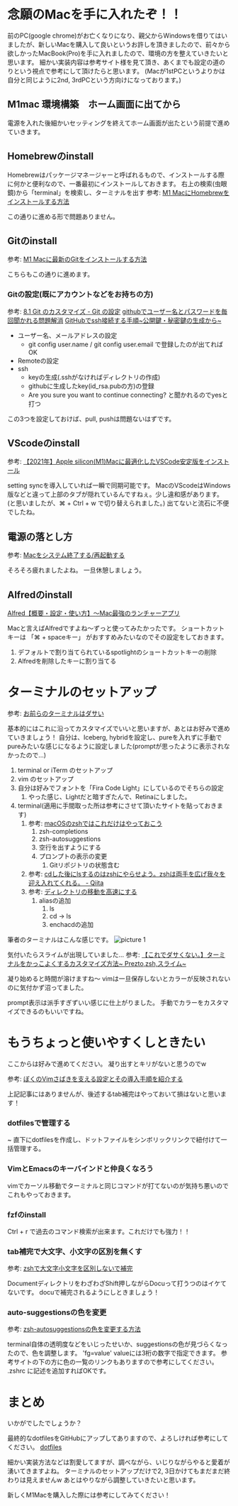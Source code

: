 # 念願のMacを手に入れたぞ！！
前のPC(google chrome)がお亡くなりになり、親父からWindowsを借りてはいましたが、新しいMacを購入して良いというお許しを頂きましたので、前々から欲しかったMacBook(Pro)を手に入れましたので、環境の方を整えていきたいと思います。
細かい実装内容は参考サイト様を見て頂き、あくまでも設定の道のりという視点で参考にして頂けたらと思います。
(Macが1stPCというよりかは自分と同じように2nd, 3rdPCという方向けになっております。)

## M1mac 環境構築　ホーム画面に出てから
電源を入れた後細かいセッティングを終えてホーム画面が出たという前提で進めていきます。

## Homebrewのinstall
Homebrewはパッケージマネージャーと呼ばれるもので、インストールする際に何かと便利なので、一番最初にインストールしておきます。
右上の検索(虫眼鏡)から「terminal」を検索し、ターミナルを出す
参考: [M1 MacにHomebrewをインストールする方法](https://nullnull.dev/blog/how-to-install-homebrew-on-m1-mac/)

この通りに進める形で問題ありません。

## Gitのinstall
参考: [M1 Macに最新のGitをインストールする方法](https://nullnull.dev/blog/how-to-install-latest-version-of-git-on-m1-mac/#%F0%9F%8F%A9%F0%9F%8C%99%F0%9F%9B%8F%F0%9F%92%91%F0%9F%92%A4)

こちらもこの通りに進めます。

### Gitの設定(既にアカウントなどをお持ちの方)
参考:
[8.1 Git のカスタマイズ - Git の設定](https://git-scm.com/book/ja/v2/Git-%E3%81%AE%E3%82%AB%E3%82%B9%E3%82%BF%E3%83%9E%E3%82%A4%E3%82%BA-Git-%E3%81%AE%E8%A8%AD%E5%AE%9A)
[githubでユーザー名とパスワードを毎回聞かれる問題解消](https://qiita.com/non0311/items/03e3e7a042f70f072286)
[GitHubでssh接続する手順~公開鍵・秘密鍵の生成から~](https://qiita.com/shizuma/items/2b2f873a0034839e47ce)

- ユーザー名、メールアドレスの設定
  - git config user.name / git config user.email で登録したのが出てればOK
- Remoteの設定
- ssh
  - keyの生成(.sshがなければディレクトリの作成)
  - githubに生成したkey(id_rsa.pubの方)の登録
  - Are you sure you want to continue connecting? と聞かれるのでyesと打つ

この3つを設定しておけば、pull, pushは問題ないはずです。

## VScodeのinstall
参考: [【2021年】Apple silicon(M1)Macに最適化したVSCode安定版をインストール](https://kunolog.com/m1_vscode/)

setting syncを導入していれば一瞬で同期可能です。
MacのVScodeはWindows版などと違って上部のタブが隠れているんですねぇ。少し違和感があります。
(と思いましたが、⌘ + Ctrl + w で切り替えられました。)
出てないと流石に不便でしたね。

## 電源の落とし方
参考: [Macをシステム終了する/再起動する](https://support.apple.com/ja-jp/guide/mac-help/mchlp2522/mac#:~:text=Mac%E3%81%A7%E3%80%81%E3%82%A2%E3%83%83%E3%83%97%E3%83%AB%E3%83%A1%E3%83%8B%E3%83%A5%E3%83%BC%20%EF%BC%9E,%E7%94%BB%E9%9D%A2%E3%81%8C%E9%BB%92%E3%81%8F%E3%81%AA%E3%82%8A%E3%81%BE%E3%81%99%E3%80%82)

そろそろ疲れましたよね。
一旦休憩しましょう。

## Alfredのinstall
[Alfred【概要・設定・使い方】〜Mac最強のランチャーアプリ](https://paso-jiyu.com/alfred/#st-toc-h-11)

Macと言えばAlfredですよね〜ずっと使ってみたかったです。
ショートカットキーは 「⌘ + spaceキー」 がおすすめみたいなのでその設定をしておきます。
1. デフォルトで割り当てられているspotlightのショートカットキーの削除
2. Alfredを削除したキーに割り当てる

# ターミナルのセットアップ
参考: [お前らのターミナルはダサい](https://qiita.com/kinchiki/items/57e9391128d07819c321)

基本的にはこれに沿ってカスタマイズでいいと思いますが、あとはお好みで進めていきましょう！
自分は、Iceberg, hybridを設定し、pureを入れずに手動でpureみたいな感じになるように設定しました(promptが思ったように表示されなかったので...)

1. terminal or iTerm のセットアップ
2. vim のセットアップ
3. 自分は好みでフォントを「Fira Code Light」にしているのでそちらの設定
   1. やった感じ、Lightだと暗すぎたんで、Retinaにしました。
4. terminal(適用に手間取った所は参考にさせて頂いたサイトを貼っておきます)
   1. 参考: [macOSのzshではこれだけはやっておこう](https://zenn.dev/sprout2000/articles/bd1fac2f3f83bc)
      1. zsh-completions
      2. zsh-autosuggestions
      3. 空行を出すようにする
      4. プロンプトの表示の変更
         1. Gitリポジトリの状態含む
   2. 参考: [cdした後にlsするのはzshにやらせよう。zshは両手を広げ我々を迎え入れてくれる。 - Qiita](https://qiita.com/2357gi/items/0ab1297357dedb90bbb1)
   3. 参考: [ディレクトリの移動を高速にする](https://note.com/youichiroz/n/ne7d214c5ebad#EyZFW)
      1. aliasの追加
         1. ls
         2. cd -> ls
         3. enchacdの追加


筆者のターミナルはこんな感じです。
![picture 1](../../images/terminal1.png)

気付いたらスライムが出現していました...
参考:  [【これでダサくない。】ターミナルをかっこよくするカスタマイズ方法~ Prezto,zsh,スライム~](https://satoriku.com/terminal-customize/)

凝り始めると時間が溶けますね〜
vimは一旦保存しないとカラーが反映されないのに気付かず沼ってました。

prompt表示は派手すぎずいい感じに仕上がりました。
手動でカラーをカスタマイズできるのもいいですね。

# もうちょっと使いやすくしときたい
ここからは好みで進めてください。
凝り出すとキリがないと思うのでw

参考: [ぼくのVimさばきを支える設定とその導入手順を紹介する](https://qiita.com/jiroshin/items/ee86ea426a51fa24b319#8-tig%E3%82%92%E4%BD%BF%E3%81%A3%E3%81%A6%E3%82%BF%E3%83%BC%E3%83%9F%E3%83%8A%E3%83%AB%E3%81%8B%E3%82%89git%E3%82%92%E9%AB%98%E9%80%9F%E3%81%A7%E6%93%8D%E4%BD%9C%E3%81%97%E3%82%88%E3%81%86-pencil)

上記記事にはありませんが、後述するtab補完はやっておいて損はないと思います！
### dotfilesで管理する
~ 直下にdotfilesを作成し、ドットファイルをシンボリックリンクで紐付けて一括管理する。

### VimとEmacsのキーバインドと仲良くなろう
vimでカーソル移動でターミナルと同じコマンドが打てないのが気持ち悪いのでこれもやっておきます。

### fzfのinstall
Ctrl + r で過去のコマンド検索が出来ます。これだけでも強力！！

### tab補完で大文字、小文字の区別を無くす
参考: [zshで大文字小文字を区別しないで補完](https://qiita.com/kenta4327/items/8faaa83f6a5bf595a4bc)

DocumentディレクトリをわざわざShift押しながらDocuって打うつのはイケてないです。
docuで補完されるようにしときましょう！

### auto-suggestionsの色を変更
参考: [zsh-autosuggestionsの色を変更する方法](https://www.web-dev-qa-db-ja.com/ja/linux/zshautosuggestions%E3%81%AE%89%B2%E3%82%92%E5%A4%89%E6%9B%B4%E3%81%99%E3%82%8B%E6%96%B9%E6%B3%95/835560421/)

terminal自体の透明度などをいじったせいか、suggestionsの色が見づらくなったので、色を調整します。
'fg=value' valueには3桁の数字で指定できます。
参考サイトの下の方に色の一覧のリンクもありますので参考にしてください。
.zshrc に記述を追加すればOKです。

# まとめ
いかがでしたでしょうか？

最終的なdotfilesをGitHubにアップしてありますので、よろしければ参考にしてください。
[dotfiles](https://github.com/Masaru-DaL/dotfiles)

細かい実装方法などは割愛してますが、調べながら、いじりながらやると愛着が湧いてきますよね。
ターミナルのセットアップだけで2, 3日かけてもまだまだ終わりは見えませんw
あとはやりながら調整していきたいと思います。

新しくM1Macを購入した際には参考にしてみてください！

